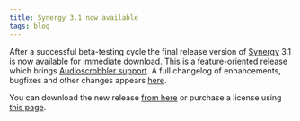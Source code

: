 ```yaml
---
title: Synergy 3.1 now available
tags: blog
---
```


After a successful beta-testing cycle the final release version of [Synergy](http://synergy.wincent.com/) 3.1 is now available for immediate download. This is a feature-oriented release which brings [Audioscrobbler support](http://www.wincent.com/a/products/synergy-classic/features/audioscrobbler/). A full changelog of enhancements, bugfixes and other changes appears [here](http://www.wincent.com/a/products/synergy-classic/history/#3.1).

You can download the new release [from here](http://www.wincent.com/download.php?item=Synergy.dmg) or purchase a license using [this page](https://secure.wincent.com/a/products/synergy-classic/purchase/).
